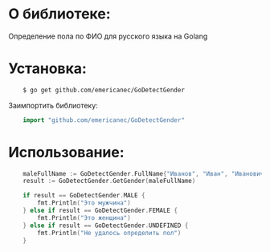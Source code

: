 # О библиотеке:

Определение пола по ФИО для русского языка на Golang

# Установка:

```sh
    $ go get github.com/emericanec/GoDetectGender
```

Заимпортить библиотеку:
```go
    import "github.com/emericanec/GoDetectGender"
```

# Использование:
```go
    maleFullName := GoDetectGender.FullName{"Иванов", "Иван", "Иванович"}
	result := GoDetectGender.GetGender(maleFullName)

	if result == GoDetectGender.MALE {
	    fmt.Println("Это мужчина")
	} else if result == GoDetectGender.FEMALE {
	    fmt.Println("Это женщина")
	} else if result == GoDetectGender.UNDEFINED {
	    fmt.Println("Не удалось определить пол")
	}
```